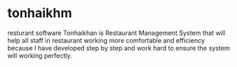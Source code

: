 # tonhaikhm
resturant software 
Tonhaikhan is Restaurant Management System that will help all staff in restaurant working more comfortable and efficiency
because I have developed step by step and work hard to ensure the system will working perfectly.

